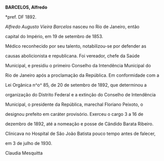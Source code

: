 **BARCELOS, Alfredo**



\*pref. DF 1892.



*Alfredo Augusto Vieira Barcelos* nasceu no Rio de Janeiro, então

capital do Império, em 19 de setembro de 1853.



Médico reconhecido por seu talento, notabilizou-se por defender as

causas abolicionista e republicana. Foi vereador, chefe da Saúde

Municipal, e presidiu o primeiro Conselho da Intendência Municipal do

Rio de Janeiro após a proclamação da República. Em conformidade com a

Lei Orgânica n^o^ 85, de 20 de setembro de 1892, que determinou a

organização do Distrito Federal e a extinção do Conselho de Intendência

Municipal, o presidente da República, marechal Floriano Peixoto, o

designou prefeito em caráter provisório. Exerceu o cargo 3 a 16 de

dezembro de 1892, até a nomeação e posse de Cândido Barata Ribeiro.



Clinicava no Hospital de São João Batista pouco tempo antes de falecer,

em 3 de julho de 1930.



Claudia Mesquitta




